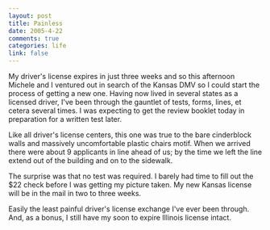 ```yaml
--- 
layout: post
title: Painless
date: 2005-4-22
comments: true
categories: life
link: false
---
```

My driver's license expires in just three weeks and so this afternoon Michele and I ventured out in search of the Kansas DMV so I could start the process of getting a new one. Having now lived in several states as a licensed driver, I've been through the gauntlet of tests, forms, lines, et cetera several times. I was expecting to get the review booklet today in preparation for a written test later.

Like all driver's license centers, this one was true to the bare cinderblock walls and massively uncomfortable plastic chairs motif. When we arrived there were about 9 applicants in line ahead of us; by the time we left the line extend out of the building and on to the sidewalk.

The surprise was that no test was required. I barely had time to fill out the $22 check before I was getting my picture taken. My new Kansas license will be in the mail in two to three weeks.

Easily the least painful driver's license exchange I've ever been through. And, as a bonus, I still have my soon to expire Illinois license intact.
